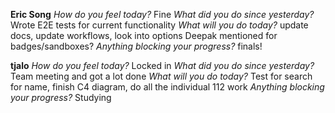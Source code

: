**Eric Song**
*How do you feel today?*
Fine
*What did you do since yesterday?*
Wrote E2E tests for current functionality
*What will you do today?*
update docs, update workflows, look into options Deepak mentioned for badges/sandboxes?
*Anything blocking your progress?*
finals!

**tjalo**
*How do you feel today?*
Locked in
*What did you do since yesterday?*
Team meeting and got a lot done
*What will you do today?*
Test for search for name, finish C4 diagram, do all the individual 112 work
*Anything blocking your progress?*
Studying

